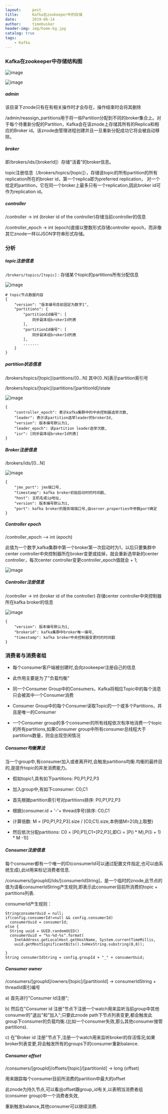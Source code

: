 ```yaml
---
layout:     post
title:      Kafka在zookeeper中的存储
date:       2019-06-14
author:     timebusker
header-img: img/home-bg.jpg
catalog: true
tags:
    - Kafka
---  
```


### Kafka在zookeeper中存储结构图

![image](/img/MQ-middle/kafka17.png)   

![image](/img/MQ-middle/kafka23.png)   

##### admin

该目录下znode只有在有相关操作时才会存在，操作结束时会将其删除

/admin/reassign_partitions用于将一些Partition分配到不同的broker集合上。对于每个待重新分配的Partition，Kafka会在该znode上存储其所有的Replica和相应的Broker id。该znode由管理进程创建并且一旦重新分配成功它将会被自动移除。

##### broker
即/brokers/ids/[brokerId]）存储“活着”的broker信息。

topic注册信息（/brokers/topics/[topic]），存储该topic的所有partition的所有replication所在的broker id，第一个replica即为preferred replication，
对一个给定的partition，它在同一个broker上最多只有一个replication,因此broker id可作为replication id。

##### controller

/controller -> int (broker id of the controller)存储当前controller的信息

/controller_epoch -> int (epoch)直接以整数形式存储controller epoch，而非像其它znode一样以JSON字符串形式存储。

### 分析

##### topic注册信息

`/brokers/topics/[topic]` : 存储某个topic的partitions所有分配信息

![image](/img/MQ-middle/kafka18.png)   

```
# topic节点数据内容
{
    "version": "版本编号目前固定为数字1",
    "partitions": {
        "partitionId编号": [
            同步副本组brokerId列表
        ],
        "partitionId编号": [
            同步副本组brokerId列表
        ],
        .......
    }
}
```

##### partition状态信息

/brokers/topics/[topic]/partitions/[0...N]  其中[0..N]表示partition索引号

/brokers/topics/[topic]/partitions/[partitionId]/state

![image](/img/MQ-middle/kafka19.png)   

```
{
    "controller_epoch": 表示kafka集群中的中央控制器选举次数,
    "leader": 表示该partition选举leader的brokerId,
    "version": 版本编号默认为1,
    "leader_epoch": 该partition leader选举次数,
    "isr": [同步副本组brokerId列表]
}
```

##### Broker注册信息

/brokers/ids/[0...N]                 

![image](/img/MQ-middle/kafka20.png)  

```
{
    "jmx_port": jmx端口号,
    "timestamp": kafka broker初始启动时的时间戳,
    "host": 主机名或ip地址,
    "version": 版本编号默认为1,
    "port": kafka broker的服务端端口号,由server.properties中参数port确定
}
```

##### Controller epoch

/controller_epoch -->  int (epoch)   

此值为一个数字,kafka集群中第一个broker第一次启动时为1，以后只要集群中center controller中央控制器所在broker变更或挂掉，就会重新选举新的center controller，每次center controller变更controller_epoch值就会 + 1; 

![image](/img/MQ-middle/kafka21.png) 

##### Controller注册信息

/controller -> int (broker id of the controller)  存储center controller中央控制器所在kafka broker的信息

![image](/img/MQ-middle/kafka22.png) 

```
{
    "version": 版本编号默认为1,
    "brokerid": kafka集群中broker唯一编号,
    "timestamp": kafka broker中央控制器变更时的时间戳
}
```

### 消费者与消费者组

- 每个consumer客户端被创建时,会向zookeeper注册自己的信息

- 此作用主要是为了"负载均衡"

- 同一个Consumer Group中的Consumers，Kafka将相应Topic中的每个消息只会被其中一个Consumer消费

- Consumer Group中的每个Consumer读取Topic的一个或多个Partitions，并且是唯一的Consumer

- 一个Consumer group的多个consumer的所有线程依次有序地消费一个topic的所有partitions,如果Consumer group中所有consumer总线程大于partitions数量，则会出现空闲情况

##### Consumer均衡算法

当一个group中,有consumer加入或者离开时,会触发partitions均衡.均衡的最终目的,是提升topic的并发消费能力。

- 假如topic1,具有如下partitions: P0,P1,P2,P3

- 加入group中,有如下consumer: C0,C1

- 首先根据partition索引号对partitions排序: P0,P1,P2,P3

- 根据(consumer.id + '-'+ thread序号)排序: C0,C1

- 计算倍数: M = [P0,P1,P2,P3].size / [C0,C1].size,本例值M=2(向上取整)

- 然后依次分配partitions: C0 = [P0,P1],C1=[P2,P3],即Ci = [P(i * M),P((i + 1) * M -1)]

##### Consumer注册信息

每个consumer都有一个唯一的ID(consumerId可以通过配置文件指定,也可以由系统生成),此id用来标记消费者信息.

/consumers/[groupId]/ids/[consumerIdString]，是一个临时的znode,此节点的值为请看consumerIdString产生规则,即表示此consumer目前所消费的topic + partitions列表.

consumerId产生规则：

```
StringconsumerUuid = null;
if(config.consumerId!=null && config.consumerId)
  consumerUuid = consumerId;
else {
  String uuid = UUID.randomUUID()
  consumerUuid = "%s-%d-%s".format(
    InetAddress.getLocalHost.getHostName, System.currentTimeMillis,
    uuid.getMostSignificantBits().toHexString.substring(0,8));

}
String consumerIdString = config.groupId + "_" + consumerUuid;
```

##### Consumer owner

/consumers/[groupId]/owners/[topic]/[partitionId] -> consumerIdString + threadId索引编号

a) 首先进行"Consumer Id注册";

b) 然后在"Consumer id 注册"节点下注册一个watch用来监听当前group中其他consumer的"退出"和"加入";只要此znode path下节点列表变更,都会触发此group下consumer的负载均衡.(比如一个consumer失效,那么其他consumer接管partitions).

c) 在"Broker id 注册"节点下,注册一个watch用来监听broker的存活情况;如果broker列表变更,将会触发所有的groups下的consumer重新balance.


##### Consumer offset

/consumers/[groupId]/offsets/[topic]/[partitionId] -> long (offset)

用来跟踪每个consumer目前所消费的partition中最大的offset

此znode为持久节点,可以看出offset跟group_id有关,以表明当消费者组(consumer group)中一个消费者失效,

重新触发balance,其他consumer可以继续消费.



















